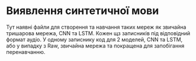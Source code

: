 # Виявлення синтетичної мови

Тут наявні файли для створення та навчання таких мереж як звичайна тришарова мережа, CNN та LSTM.
Кожен щз записників під відповідний формат аудіо. У одному записнику код для 2 моделей, CNN та LSTM, або у випадку з Raw, звичайна мережа та покращена для запобігання перенавчанню.
